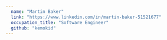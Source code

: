 ```yaml
---
  name: "Martin Baker"
  link: "https://www.linkedin.com/in/martin-baker-51521677"
  occupation_title: "Software Engineer"
  github: "kemokid"
---
```

